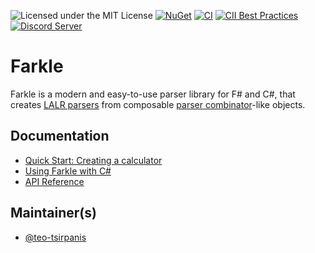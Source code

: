 ![Licensed under the MIT License](https://img.shields.io/github/license/teo-tsirpanis/farkle.svg)
[![NuGet](https://img.shields.io/nuget/v/Farkle.svg)](https://nuget.org/packages/Farkle)
[![CI](https://github.com/teo-tsirpanis/Farkle/actions/workflows/ci.yml/badge.svg)](https://github.com/teo-tsirpanis/Farkle/actions/workflows/ci.yml)
[![CII Best Practices](https://bestpractices.coreinfrastructure.org/projects/5005/badge)](https://bestpractices.coreinfrastructure.org/projects/5005)
[![Discord Server](https://badgen.net/discord/members/mYzXu5Zt8J)](https://discord.gg/mYzXu5Zt8J)

# Farkle

<!--"Modern" is a marketing catchphrase, but keep in mind that FsLexYacc is definitely not "modern"-->
Farkle is a modern and easy-to-use parser library for F# and C#, that creates [LALR parsers][lalr] from composable [parser combinator][combinator]-like objects.

## Documentation

* [Quick Start: Creating a calculator](https://teo-tsirpanis.github.io/Farkle/quickstart.html)
* [Using Farkle with C#](https://teo-tsirpanis.github.io/Farkle/csharp.html)
* [API Reference](https://teo-tsirpanis.github.io/Farkle/reference/index.html)

## Maintainer(s)

- [@teo-tsirpanis](https://github.com/teo-tsirpanis)

[lalr]:https://en.wikipedia.org/wiki/LALR_parser
[combinator]:https://en.wikipedia.org/wiki/Parser_combinator
[gold]:http://goldparser.org/
